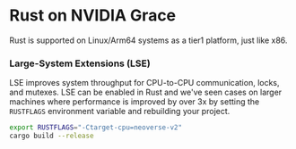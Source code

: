 # Rust on NVIDIA Grace

Rust is supported on Linux/Arm64 systems as a tier1 platform, just like x86.

### Large-System Extensions (LSE)

LSE improves system throughput for CPU-to-CPU communication, locks, and mutexes.
LSE can be enabled in Rust and we've seen cases on larger machines where performance is improved by over 3x by setting the `RUSTFLAGS`
environment variable and rebuilding your project.

```bash
export RUSTFLAGS="-Ctarget-cpu=neoverse-v2"
cargo build --release
```
